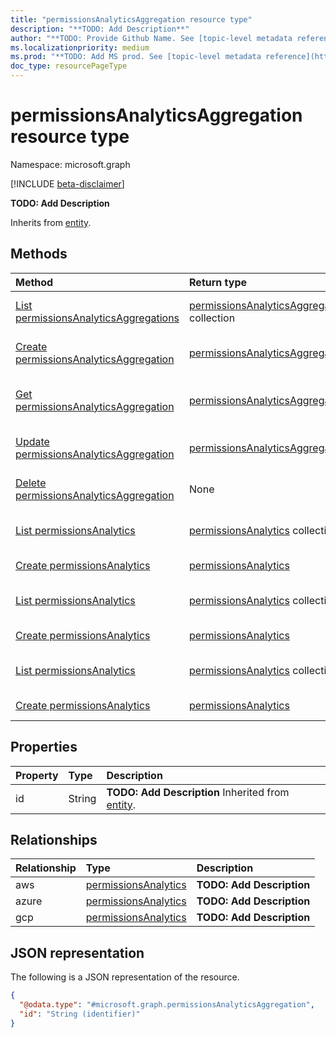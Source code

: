 ```yaml
---
title: "permissionsAnalyticsAggregation resource type"
description: "**TODO: Add Description**"
author: "**TODO: Provide Github Name. See [topic-level metadata reference](https://aka.ms/msgo?pagePath=Document-APIs/Guidelines/Metadata)**"
ms.localizationpriority: medium
ms.prod: "**TODO: Add MS prod. See [topic-level metadata reference](https://aka.ms/msgo?pagePath=Document-APIs/Guidelines/Metadata)**"
doc_type: resourcePageType
---
```


# permissionsAnalyticsAggregation resource type

Namespace: microsoft.graph

[!INCLUDE [beta-disclaimer](../../includes/beta-disclaimer.md)]

**TODO: Add Description**


Inherits from [entity](../resources/entity.md).

## Methods
|Method|Return type|Description|
|:---|:---|:---|
|[List permissionsAnalyticsAggregations](../api/identitygovernance-list-permissionsanalytics.md)|[permissionsAnalyticsAggregation](../resources/permissionsanalyticsaggregation.md) collection|Get a list of the [permissionsAnalyticsAggregation](../resources/permissionsanalyticsaggregation.md) objects and their properties.|
|[Create permissionsAnalyticsAggregation](../api/identitygovernance-post-permissionsanalytics.md)|[permissionsAnalyticsAggregation](../resources/permissionsanalyticsaggregation.md)|Create a new [permissionsAnalyticsAggregation](../resources/permissionsanalyticsaggregation.md) object.|
|[Get permissionsAnalyticsAggregation](../api/permissionsanalyticsaggregation-get.md)|[permissionsAnalyticsAggregation](../resources/permissionsanalyticsaggregation.md)|Read the properties and relationships of a [permissionsAnalyticsAggregation](../resources/permissionsanalyticsaggregation.md) object.|
|[Update permissionsAnalyticsAggregation](../api/permissionsanalyticsaggregation-update.md)|[permissionsAnalyticsAggregation](../resources/permissionsanalyticsaggregation.md)|Update the properties of a [permissionsAnalyticsAggregation](../resources/permissionsanalyticsaggregation.md) object.|
|[Delete permissionsAnalyticsAggregation](../api/identitygovernance-delete-permissionsanalytics.md)|None|Delete a [permissionsAnalyticsAggregation](../resources/permissionsanalyticsaggregation.md) object.|
|[List permissionsAnalytics](../api/permissionsanalyticsaggregation-list-aws.md)|[permissionsAnalytics](../resources/permissionsanalytics.md) collection|Get the permissionsAnalytics resources from the aws navigation property.|
|[Create permissionsAnalytics](../api/permissionsanalyticsaggregation-post-aws.md)|[permissionsAnalytics](../resources/permissionsanalytics.md)|Create a new permissionsAnalytics object.|
|[List permissionsAnalytics](../api/permissionsanalyticsaggregation-list-azure.md)|[permissionsAnalytics](../resources/permissionsanalytics.md) collection|Get the permissionsAnalytics resources from the azure navigation property.|
|[Create permissionsAnalytics](../api/permissionsanalyticsaggregation-post-azure.md)|[permissionsAnalytics](../resources/permissionsanalytics.md)|Create a new permissionsAnalytics object.|
|[List permissionsAnalytics](../api/permissionsanalyticsaggregation-list-gcp.md)|[permissionsAnalytics](../resources/permissionsanalytics.md) collection|Get the permissionsAnalytics resources from the gcp navigation property.|
|[Create permissionsAnalytics](../api/permissionsanalyticsaggregation-post-gcp.md)|[permissionsAnalytics](../resources/permissionsanalytics.md)|Create a new permissionsAnalytics object.|

## Properties
|Property|Type|Description|
|:---|:---|:---|
|id|String|**TODO: Add Description** Inherited from [entity](../resources/entity.md).|

## Relationships
|Relationship|Type|Description|
|:---|:---|:---|
|aws|[permissionsAnalytics](../resources/permissionsanalytics.md)|**TODO: Add Description**|
|azure|[permissionsAnalytics](../resources/permissionsanalytics.md)|**TODO: Add Description**|
|gcp|[permissionsAnalytics](../resources/permissionsanalytics.md)|**TODO: Add Description**|

## JSON representation
The following is a JSON representation of the resource.
<!-- {
  "blockType": "resource",
  "keyProperty": "id",
  "@odata.type": "microsoft.graph.permissionsAnalyticsAggregation",
  "baseType": "microsoft.graph.entity",
  "openType": false
}
-->
``` json
{
  "@odata.type": "#microsoft.graph.permissionsAnalyticsAggregation",
  "id": "String (identifier)"
}
```

